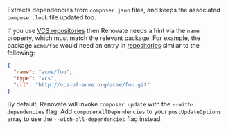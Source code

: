 Extracts dependencies from `composer.json` files, and keeps the associated `composer.lock` file updated too.

If you use [VCS repositories](https://getcomposer.org/doc/05-repositories.md#vcs) then Renovate needs a hint via the `name` property, which must match the relevant package.
For example, the package `acme/foo` would need an entry in [repositories](https://getcomposer.org/doc/04-schema.md#repositories) similar to the following:

```json
{
  "name": "acme/foo",
  "type": "vcs",
  "url": "http://vcs-of-acme.org/acme/foo.git"
}
```

By default, Renovate will invoke `composer update` with the `--with-dependencies` flag.
Add `composerAllDependencies` to your `postUpdateOptions` array to use the `--with-all-dependencies` flag instead.
